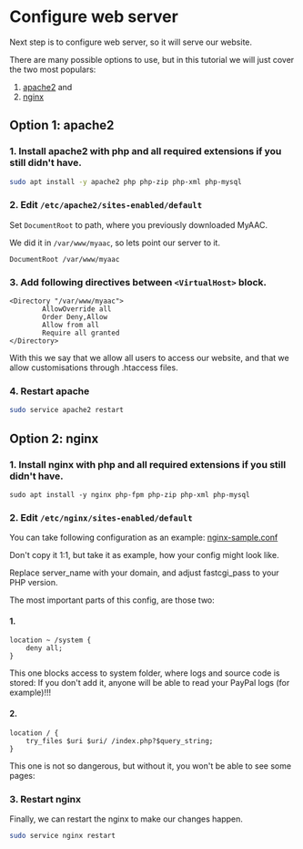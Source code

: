 # Configure web server

Next step is to configure web server, so it will serve our website.

There are many possible options to use, but in this tutorial we will just cover the two most populars: 
1) [apache2](#option-1-apache2) and
2) [nginx](#option-2-nginx)

## Option 1: apache2

### **1. Install apache2 with php and all required extensions if you still didn't have.**

```bash
sudo apt install -y apache2 php php-zip php-xml php-mysql 
```

### **2. Edit `/etc/apache2/sites-enabled/default`**

Set `DocumentRoot` to path, where you previously downloaded MyAAC.

We did it in `/var/www/myaac`, so lets point our server to it.

```
DocumentRoot /var/www/myaac
```

### **3. Add following directives between `<VirtualHost>` block.**

```
<Directory "/var/www/myaac">
        AllowOverride all
        Order Deny,Allow
        Allow from all
        Require all granted
</Directory>
```

With this we say that we allow all users to access our website, and that we allow customisations through .htaccess files.

### **4. Restart apache**

```bash
sudo service apache2 restart
```

## Option 2: nginx

### **1. Install nginx with php and all required extensions if you still didn't have.**

```
sudo apt install -y nginx php-fpm php-zip php-xml php-mysql 
```

### **2. Edit `/etc/nginx/sites-enabled/default`**

You can take following configuration as an example:
[nginx-sample.conf](https://raw.githubusercontent.com/slawkens/myaac/refs/heads/main/nginx-sample.conf)

Don't copy it 1:1, but take it as example, how your config might look like.

Replace server\_name with your domain, and adjust fastcgi\_pass to your PHP version.

The most important parts of this config, are those two:

#### 1.
```
location ~ /system {
    deny all;
}
```
This one blocks access to system folder, where logs and source code is stored: If you don't add it, anyone will be able to read your PayPal logs (for example)!!!

#### 2.
```
location / {
    try_files $uri $uri/ /index.php?$query_string;
}
```
This one is not so dangerous, but without it, you won't be able to see some pages:

### **3. Restart nginx**

Finally, we can restart the nginx to make our changes happen.

```bash
sudo service nginx restart
```
